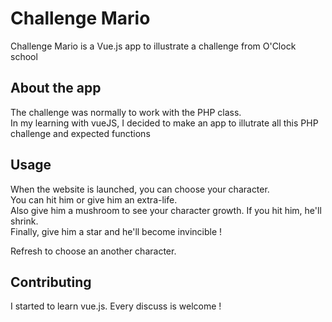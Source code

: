 # Challenge Mario

Challenge Mario is a Vue.js app to illustrate a challenge from O'Clock school

## About the app

The challenge was normally to work with the PHP class.  
In my learning with vueJS, I decided to make an app to illutrate all this PHP challenge and expected functions

## Usage

When the website is launched, you can choose your character.  
You can hit him or give him an extra-life.  
Also give him a mushroom to see your character growth. If you hit him, he'll shrink.  
Finally, give him a star and he'll become invincible !

Refresh to choose an another character.

## Contributing
I started to learn vue.js. Every discuss is welcome !